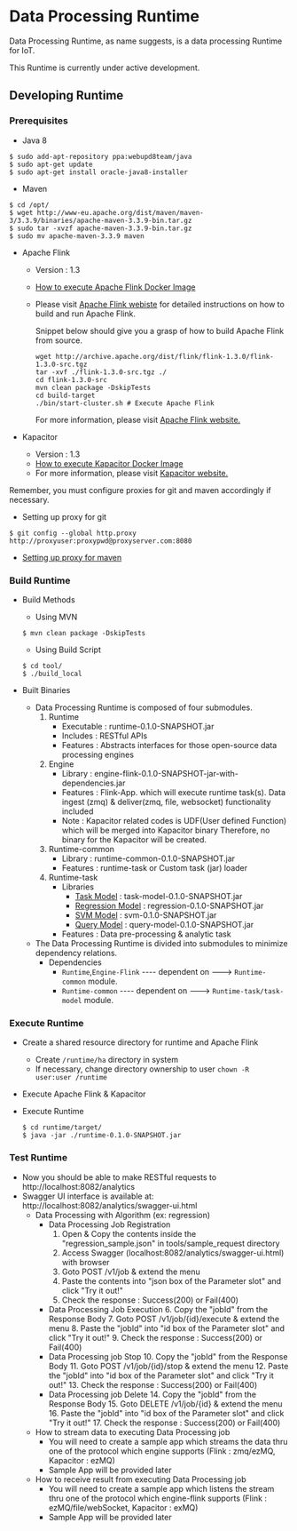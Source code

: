 Data Processing Runtime
================================

Data Processing Runtime, as name suggests, is a data processing Runtime for IoT.
 
This Runtime is currently under active development.

## Developing Runtime ##
### Prerequisites ###
- Java 8
```shell
$ sudo add-apt-repository ppa:webupd8team/java
$ sudo apt-get update
$ sudo apt-get install oracle-java8-installer
```
- Maven
```shell
$ cd /opt/
$ wget http://www-eu.apache.org/dist/maven/maven-3/3.3.9/binaries/apache-maven-3.3.9-bin.tar.gz
$ sudo tar -xvzf apache-maven-3.3.9-bin.tar.gz
$ sudo mv apache-maven-3.3.9 maven
```

- Apache Flink
  - Version : 1.3
  - [How to execute Apache Flink Docker Image](engine/engine-flink/README.md)
  - Please visit [Apache Flink webiste](https://flink.apache.org) for detailed instructions on how to build and run Apache Flink.

    Snippet below should give you a grasp of how to build Apache Flink from source.
    ```
    wget http://archive.apache.org/dist/flink/flink-1.3.0/flink-1.3.0-src.tgz
    tar -xvf ./flink-1.3.0-src.tgz ./
    cd flink-1.3.0-src
    mvn clean package -DskipTests
    cd build-target
    ./bin/start-cluster.sh # Execute Apache Flink
    ```
    For more information, please visit [Apache Flink website.](https://flink.apache.org)

- Kapacitor
  - Version : 1.3
  - [How to execute Kapacitor Docker Image](engine/engine-kapacitor/README.md)
  - For more information, please visit [Kapacitor website.](https://docs.influxdata.com/kapacitor/v1.4/introduction/installation/)

Remember, you must configure proxies for git and maven accordingly if necessary.

- Setting up proxy for git
```shell
$ git config --global http.proxy http://proxyuser:proxypwd@proxyserver.com:8080
```
- [Setting up proxy for maven](https://maven.apache.org/guides/mini/guide-proxies.html)


### Build Runtime ###
- Build Methods
   - Using MVN
    ```shell
    $ mvn clean package -DskipTests
    ```

    - Using Build Script
    ```shell
    $ cd tool/
    $ ./build_local
    ```
- Built Binaries
  - Data Processing Runtime is composed of four submodules.
    1. Runtime
       - Executable : runtime-0.1.0-SNAPSHOT.jar
       - Includes : RESTful APIs
       - Features : Abstracts interfaces for those open-source data processing engines
    2. Engine
       - Library : engine-flink-0.1.0-SNAPSHOT-jar-with-dependencies.jar
       - Features : Flink-App. which will execute runtime task(s).
                    Data ingest (zmq) & deliver(zmq, file, websocket) functionality included
       - Note : Kapacitor related codes is UDF(User defined Function) which will be merged into Kapacitor binary
                Therefore, no binary for the Kapacitor will be created.
    3. Runtime-common
       - Library : runtime-common-0.1.0-SNAPSHOT.jar
       - Features : runtime-task or Custom task (jar) loader
    4. Runtime-task
       - Libraries
         - [Task Model](runtime-task/TaskModel/readme.md) : task-model-0.1.0-SNAPSHOT.jar
         - [Regression Model](runtime-task/Regression/readme.md) : regression-0.1.0-SNAPSHOT.jar
         - [SVM Model](runtime-task/SVMModel/readme.md) : svm-0.1.0-SNAPSHOT.jar
         - [Query Model](runtime-task/QueryModel/readme.md) : query-model-0.1.0-SNAPSHOT.jar
       - Features : Data pre-processing & analytic task
  - The Data Processing Runtime is divided into submodules to minimize dependency relations.
    - Dependencies
      - `Runtime`,`Engine-Flink` ---- dependent on ---> `Runtime-common` module.
      - `Runtime-common`         ---- dependent on ---> `Runtime-task/task-model` module.

### Execute Runtime ###

- Create a shared resource directory for runtime and Apache Flink
  - Create `/runtime/ha` directory in system
  - If necessary, change directory ownership to user
  `chown -R user:user /runtime`

- Execute Apache Flink & Kapacitor

- Execute Runtime
    ```shell
    $ cd runtime/target/
    $ java -jar ./runtime-0.1.0-SNAPSHOT.jar
    ```

### Test Runtime ###
- Now you should be able to make RESTful requests to http://localhost:8082/analytics
- Swagger UI interface is available at: http://localhost:8082/analytics/swagger-ui.html
  - Data Processing with Algorithm (ex: regression)
    - Data Processing Job Registration
      1. Open & Copy the contents inside the "regression_sample.json" in tools/sample_request directory
      2. Access Swagger (localhost:8082/analytics/swagger-ui.html) with browser
      3. Goto POST /v1/job & extend the menu
      4. Paste the contents into "json box of the Parameter slot" and click "Try it out!"
      5. Check the response : Success(200) or Fail(400)
    - Data Processing Job Execution
      6. Copy the "jobId" from the Response Body
      7. Goto POST /v1/job/{id}/execute & extend the menu
      8. Paste the "jobId" into "id box of the Parameter slot" and click "Try it out!"
      9. Check the response : Success(200) or Fail(400)
    - Data Processing job Stop
      10. Copy the "jobId" from the Response Body
      11. Goto POST /v1/job/{id}/stop & extend the menu
      12. Paste the "jobId" into "id box of the Parameter slot" and click "Try it out!"
      13. Check the response : Success(200) or Fail(400)
    - Data Processing job Delete
      14. Copy the "jobId" from the Response Body
      15. Goto DELETE /v1/job/{id} & extend the menu
      16. Paste the "jobId" into "id box of the Parameter slot" and click "Try it out!"
      17. Check the response : Success(200) or Fail(400)
  - How to stream data to executing Data Processing job
    - You will need to create a sample app which streams the data thru one of the protocol
      which engine supports (Flink : zmq/ezMQ, Kapacitor : ezMQ)
    - Sample App will be provided later
  - How to receive result from executing Data Processing job
    - You will need to create a sample app which listens the stream thru one of the protocol
      which engine-flink supports (Flink : ezMQ/file/webSocket, Kapacitor : exMQ)
    - Sample App will be provided later
